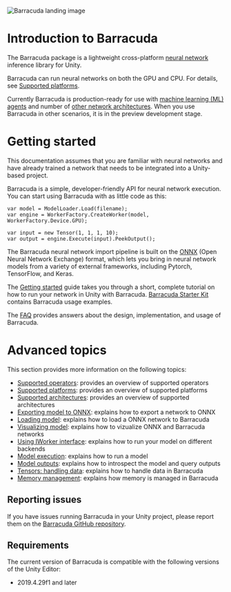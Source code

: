 ![Barracuda landing image](images/BarracudaLanding.png)

# Introduction to Barracuda

The Barracuda package is a lightweight cross-platform [neural network](https://en.wikipedia.org/wiki/Neural_network) inference library for Unity.  

Barracuda can run neural networks on both the GPU and CPU. For details, see [Supported platforms](SupportedPlatforms.md).

Currently Barracuda is production-ready for use with [machine learning (ML) agents](https://github.com/Unity-Technologies/ml-agents) and number of [other network architectures](SupportedArchitectures.md). When you use Barracuda in other scenarios, it is in the preview development stage.

# Getting started
This documentation assumes that you are familiar with neural networks and have already trained a network that needs to be integrated into a Unity-based project. 

Barracuda is a simple, developer-friendly API for neural network execution. You can start using Barracuda with as little code as this:

```Csharp
var model = ModelLoader.Load(filename);
var engine = WorkerFactory.CreateWorker(model, WorkerFactory.Device.GPU);

var input = new Tensor(1, 1, 1, 10);
var output = engine.Execute(input).PeekOutput();
```
The Barracuda neural network import pipeline is built on the [ONNX](https://onnx.ai/) (Open Neural Network Exchange) format, which lets you bring in neural network models from a variety of external frameworks, including Pytorch, TensorFlow, and Keras.

The [Getting started](GettingStarted.md) guide takes you through a short, complete tutorial on how to run your network in Unity with Barracuda. [Barracuda Starter Kit](https://github.com/Unity-Technologies/barracuda-starter-kit) contains Barracuda usage examples.

The [FAQ](FAQ.md) provides answers about the design, implementation, and usage of Barracuda.

# Advanced topics
This section provides more information on the following topics:

* [Supported operators](SupportedOperators.md): provides an overview of supported operators
* [Supported platforms](SupportedPlatforms.md): provides an overview of supported platforms
* [Supported architectures](SupportedArchitectures.md): provides an overview of supported architectures
* [Exporting model to ONNX](Exporting.md): explains how to export a network to ONNX
* [Loading model](Loading.md): explains how to load a ONNX network to Barracuda
* [Visualizing model](VisualizingModel.md): explains how to vizualize ONNX and Barracuda networks
* [Using IWorker interface](Worker.md): explains how to run your model on different backends
* [Model execution](ModelExecution.md): explains how to run a model
* [Model outputs](ModelOutput.md): explains how to introspect the model and query outputs
* [Tensors: handling data](TensorHandling.md): explains how to handle data in Barracuda
* [Memory management](MemoryManagement.md): explains how memory is managed in Barracuda 

## Reporting issues

If you have issues running Barracuda in your Unity project, please report them on the [Barracuda GitHub repository](https://github.com/Unity-Technologies/barracuda-release/issues).

## Requirements
The current version of Barracuda is compatible with the following versions of the Unity Editor:

* 2019.4.29f1 and later

